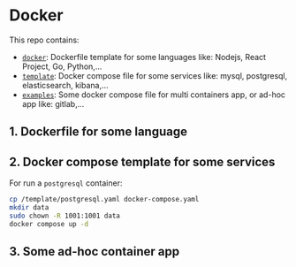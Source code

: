 # Docker

This repo contains:  <br>
- [`docker`](./docker): Dockerfile template for some languages like: Nodejs, React Project, Go, Python,... <br>
- [`template`](./templates/): Docker compose file for some services like: mysql, postgresql, elasticsearch, kibana,... <br>
- [`examples`](./examples/): Some docker compose file for multi containers app, or ad-hoc app like: gitlab,... <br>

## 1. Dockerfile for some language



## 2. Docker compose template for some services

For run a `postgresql` container:

```bash
cp /template/postgresql.yaml docker-compose.yaml
mkdir data
sudo chown -R 1001:1001 data
docker compose up -d
```


## 3. Some ad-hoc container app

